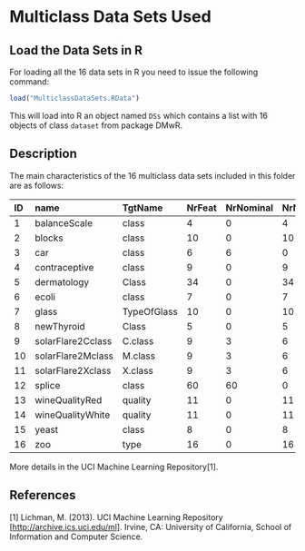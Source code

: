 # Multiclass Data Sets Used #

## Load the Data Sets in R ##
For loading all the 16 data sets in R you need to issue the following command:

```r
load("MulticlassDataSets.RData")
```

This will load into R an object named `DSs` which contains a list with 16 objects of class `dataset` from package DMwR.


## Description ##
The main characteristics of the 16 multiclass data sets included in this folder are as follows:

| ID |              name  |     TgtName  | NrFeat  | NrNominal  | NrNumeric |  NrExamp  | NrClasses  | Source  |
| :-- | :------------------ | :------------ | :------- | :---------- | :---------- | :-------- | :---------- | :--------- |
| 1  |      balanceScale  |       class  |      4  |         0  |         4  |     625  |         3  | UCI |
| 2  |            blocks  |       class  |     10  |         0  |        10  |    5473  |         5  | UCI |
| 3  |               car  |       class  |      6  |         6  |         0  |    1728  |         4  | UCI |
| 4  |     contraceptive  |       class  |      9  |         0  |         9  |    1473  |         3  | UCI |
| 5  |       dermatology  |       Class  |     34  |         0  |        34  |     358  |         6  | UCI |
| 6  |             ecoli  |       class  |      7  |         0  |         7  |     336  |         8  | UCI |
| 7  |             glass  | TypeOfGlass  |     10  |         0  |        10  |     214  |         6  | UCI |
| 8  |        newThyroid  |       Class  |      5  |         0  |         5  |     215  |         3  | UCI |
| 9  | solarFlare2Cclass  |     C.class  |      9  |         3  |         6  |    1066  |         8  | UCI |
| 10 | solarFlare2Mclass  |     M.class  |      9  |         3  |         6  |    1066  |         6  | UCI |
| 11 | solarFlare2Xclass  |     X.class  |      9  |        3   |         6  |    1066  |         3  | UCI |
| 12 |            splice  |       class  |     60  |        60  |         0  |    3175  |         3  | UCI |
| 13 |    wineQualityRed  |     quality  |     11  |         0  |        11  |    1599  |         6  | UCI |
| 14 |  wineQualityWhite  |     quality  |     11  |         0  |        11  |    4898  |         7  | UCI |
| 15 |             yeast  |       class  |      8  |         0  |         8  |    1484  |        10  | UCI |
| 16 |               zoo  |        type  |     16  |         0  |        16  |     101  |         7  | UCI |



More details in the UCI Machine Learning Repository[1].


## References 
[1] Lichman, M. (2013). UCI Machine Learning Repository [http://archive.ics.uci.edu/ml]. Irvine, CA: University of California, School of Information and Computer Science.
